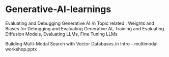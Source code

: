 # Generative-AI-learnings

Evaluating and Debugging Generative AI
/n
Topic related : Weights and Biases for Debugging and Evaluating Generative AI, Training and Evaluating Diffusion Models, Evaluating LLMs, Fine Tuning LLMs


Building Multi-Modal Search with Vector Databases
/n
Intro - multimodal workshop.pptx
